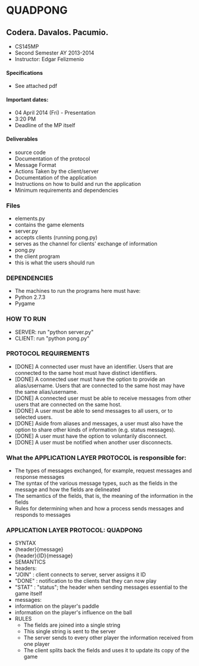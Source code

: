 QUADPONG
========

Codera. Davalos. Pacumio.
--------

* CS145MP
* Second Semester AY 2013-2014 
* Instructor:  Edgar Felizmenio


#### Specifications ####
* See attached pdf

#### Important dates: ####
* 04 April 2014 (Fri) - Presentation
 * 3:20 PM
 * Deadline of the MP itself

#### Deliverables ####
* source code
* Documentation of the protocol
 * Message Format
 * Actions Taken by the client/server
* Documentation of the application
 * Instructions on how to build and run the application
 * Minimum requirements and dependencies


### Files ###
* elements.py
 * contains the game elements
* server.py
 * accepts clients (running pong.py)
 * serves as the channel for clients' exchange of information
* pong.py
 * the client program
 * this is what the users should run

### DEPENDENCIES ###
* The machines to run the programs here must have:  
 * Python 2.7.3
 * Pygame

### HOW TO RUN ###
* SERVER: run "python server.py"
* CLIENT: run "python pong.py"

### PROTOCOL REQUIREMENTS ###
* [DONE] A connected user must have an identifier. Users that are connected to the same host must have  distinct identifiers.
* [DONE] A connected user must have the option to provide an alias/username. Users that are connected to the same host may have the same alias/username.
* [DONE] A connected user must be able to receive messages from other users that are connected on the same host.
* [DONE] A user must be able to send messages to all users, or to selected users.
* [DONE] Aside from aliases and messages, a user must also have the option to share other kinds of information (e.g. status messages).
* [DONE] A user must have the option to voluntarily disconnect.
* [DONE] A user must be notified when another user disconnects.

### What the APPLICATION LAYER PROTOCOL is responsible for: ###
* The types of messages exchanged, for example, request messages and response messages
* The syntax of the various message types, such as the fields in the message and how the fields are delineated
* The semantics of the fields, that is, the meaning of the information in the fields
* Rules for determining when and how a process sends messages and responds to messages


### APPLICATION LAYER PROTOCOL: QUADPONG ###
* SYNTAX
 * {header}{message}
 * {header}{ID}{message}
* SEMANTICS
 * headers:
  * "JOIN" : client connects to server, server assigns it ID
  * "DONE" : notification to the clients that they can now play
  * "STAT" : "status"; the header when sending messages essential to the game itself
 * messages:
  * information on the player's paddle 
  * information on the player's influence on the ball
* RULES
  * The fields are joined into a single string 
  * This single string is sent to the server
  * The server sends to every other player the information received from one player
  * The client splits back the fields and uses it to update its copy of the game
